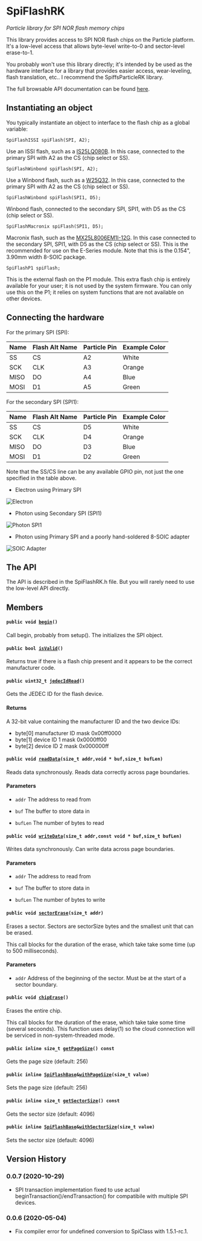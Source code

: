# SpiFlashRK

*Particle library for SPI NOR flash memory chips*

This library provides access to SPI NOR flash chips on the Particle platform. It's a low-level access that allows byte-level write-to-0 and sector-level erase-to-1.

You probably won't use this library directly; it's intended by be used as the hardware interface for a library that provides easier access, wear-leveling, flash translation, etc.. I recommend the SpiffsParticleRK library.

The full browsable API documentation can be found [here](http://rickkas7.github.io/SpiFlashRK/).

## Instantiating an object

You typically instantiate an object to interface to the flash chip as a global variable:

```
SpiFlashISSI spiFlash(SPI, A2);
```

Use an ISSI flash, such as a [IS25LQ080B](http://www.digikey.com/product-detail/en/issi-integrated-silicon-solution-inc/IS25LQ080B-JNLE/706-1331-ND/5189766). In this case, connected to the primary SPI with A2 as the CS (chip select or SS).

```
SpiFlashWinbond spiFlash(SPI, A2);
```

Use a Winbond flash, such as a [W25Q32](https://www.digikey.com/product-detail/en/winbond-electronics/W25Q32JVSSIQ/W25Q32JVSSIQ-ND/5803981). In this case, connected to the primary SPI with A2 as the CS (chip select or SS).

```
SpiFlashWinbond spiFlash(SPI1, D5);
```

Winbond flash, connected to the secondary SPI, SPI1, with D5 as the CS (chip select or SS).

```
SpiFlashMacronix spiFlash(SPI1, D5);
```

Macronix flash, such as the [MX25L8006EM1I-12G](https://www.digikey.com/product-detail/en/macronix/MX25L8006EM1I-12G/1092-1117-ND/2744800). In this case connected to the secondary SPI, SPI1, with D5 as the CS (chip select or SS). This is the recommended for use on the E-Series module. Note that this is the 0.154", 3.90mm width 8-SOIC package.


```
SpiFlashP1 spiFlash;
```

This is the external flash on the P1 module. This extra flash chip is entirely available for your user; it is not used by the system firmware. You can only use this on the P1; it relies on system functions that are not available on other devices.


## Connecting the hardware

For the primary SPI (SPI):

| Name | Flash Alt Name | Particle Pin | Example Color |
| ---- | -------------- | ------------ | ------------- |
| SS   | CS             | A2           | White         |
| SCK  | CLK            | A3           | Orange        |
| MISO | DO             | A4           | Blue          |
| MOSI | D1             | A5           | Green         |


For the secondary SPI (SPI1):

| Name | Flash Alt Name | Particle Pin | Example Color |
| ---- | -------------- | ------------ | ------------- |
| SS   | CS             | D5           | White         |
| SCK  | CLK            | D4           | Orange        |
| MISO | DO             | D3           | Blue          |
| MOSI | D1             | D2           | Green         |

Note that the SS/CS line can be any available GPIO pin, not just the one specified in the table above.

- Electron using Primary SPI

![Electron](images/electron.jpg)

- Photon using Secondary SPI (SPI1)

![Photon SPI1](images/spi1.jpg)

- Photon using Primary SPI and a poorly hand-soldered 8-SOIC adapter

![SOIC Adapter](images/soic.jpg)



## The API

The API is described in the SpiFlashRK.h file. But you will rarely need to use the low-level API directly.
## Members


#### `public void `[`begin`](#class_spi_flash_base_1ac15f0d887b3f63e95c38fa07ad27b4ad)`()` 

Call begin, probably from setup(). The initializes the SPI object.

#### `public bool `[`isValid`](#class_spi_flash_base_1a1a556af53af5b4a535091ac48ccddf9d)`()` 

Returns true if there is a flash chip present and it appears to be the correct manufacturer code.

#### `public uint32_t `[`jedecIdRead`](#class_spi_flash_base_1aaafb065389237c90ed89ea61a1992743)`()` 

Gets the JEDEC ID for the flash device.

#### Returns
A 32-bit value containing the manufacturer ID and the two device IDs:

- byte[0] manufacturer ID mask 0x00ff0000 
- byte[1] device ID 1 mask 0x0000ff00 
- byte[2] device ID 2 mask 0x000000ff

#### `public void `[`readData`](#class_spi_flash_base_1a053c787ed441aee2830629cf077ed3b4)`(size_t addr,void * buf,size_t bufLen)` 

Reads data synchronously. Reads data correctly across page boundaries.

#### Parameters
* `addr` The address to read from 

* `buf` The buffer to store data in 

* `bufLen` The number of bytes to read

#### `public void `[`writeData`](#class_spi_flash_base_1ac47ed89cd11ad72a1e877c59cf3e2ab7)`(size_t addr,const void * buf,size_t bufLen)` 

Writes data synchronously. Can write data across page boundaries.

#### Parameters
* `addr` The address to read from 

* `buf` The buffer to store data in 

* `bufLen` The number of bytes to write

#### `public void `[`sectorErase`](#class_spi_flash_base_1abcab7312a96d40530981b06199b7dc9c)`(size_t addr)` 

Erases a sector. Sectors are sectorSize bytes and the smallest unit that can be erased.

This call blocks for the duration of the erase, which take take some time (up to 500 milliseconds).

#### Parameters
* `addr` Address of the beginning of the sector. Must be at the start of a sector boundary.

#### `public void `[`chipErase`](#class_spi_flash_base_1a22edd97067f1783351a4ee542c792007)`()` 

Erases the entire chip.

This call blocks for the duration of the erase, which take take some time (several secoonds). This function uses delay(1) so the cloud connection will be serviced in non-system-threaded mode.

#### `public inline size_t `[`getPageSize`](#class_spi_flash_base_1aebe4fbac5fbc17289682445968c4cd04)`() const` 

Gets the page size (default: 256)

#### `public inline `[`SpiFlashBase`](#class_spi_flash_base)` & `[`withPageSize`](#class_spi_flash_base_1a15345e20dd9986ef96b53e4cb86bf5b6)`(size_t value)` 

Sets the page size (default: 256)

#### `public inline size_t `[`getSectorSize`](#class_spi_flash_base_1a67d9998c73e8e4b8afe78b445516f745)`() const` 

Gets the sector size (default: 4096)

#### `public inline `[`SpiFlashBase`](#class_spi_flash_base)` & `[`withSectorSize`](#class_spi_flash_base_1a36a4e723f2acdd6fa4fb17b6d6e23d34)`(size_t value)` 

Sets the sector size (default: 4096)

## Version History

### 0.0.7 (2020-10-29)

- SPI transaction implementation fixed to use actual beginTransaction()/endTransaction() for compatibile with multiple SPI devices.

### 0.0.6 (2020-05-04)

- Fix compiler error for undefined conversion to SpiClass with 1.5.1-rc.1.
